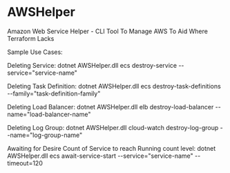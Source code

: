 # AWSHelper
Amazon Web Service Helper - CLI Tool To Manage AWS To Aid Where Terraform Lacks


Sample Use Cases:

Deleting Service:
dotnet AWSHelper.dll ecs destroy-service --service="service-name"

Deleting Task Definition:
dotnet AWSHelper.dll ecs destroy-task-definitions --family="task-definition-family"

Deleting Load Balancer:
dotnet AWSHelper.dll elb destroy-load-balancer --name="load-balancer-name"

Deleting Log Group:
dotnet AWSHelper.dll cloud-watch destroy-log-group --name="log-group-name"

Awaiting for Desire Count of Service to reach Running count level:
dotnet AWSHelper.dll ecs await-service-start  --service="service-name" --timeout=120
